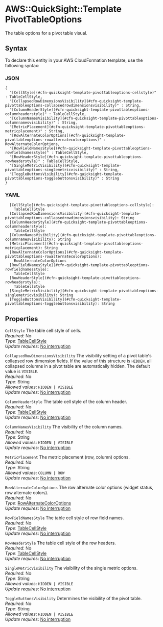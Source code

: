 # AWS::QuickSight::Template PivotTableOptions<a name="aws-properties-quicksight-template-pivottableoptions"></a>

The table options for a pivot table visual\.

## Syntax<a name="aws-properties-quicksight-template-pivottableoptions-syntax"></a>

To declare this entity in your AWS CloudFormation template, use the following syntax:

### JSON<a name="aws-properties-quicksight-template-pivottableoptions-syntax.json"></a>

```
{
  "[CellStyle](#cfn-quicksight-template-pivottableoptions-cellstyle)" : TableCellStyle,
  "[CollapsedRowDimensionsVisibility](#cfn-quicksight-template-pivottableoptions-collapsedrowdimensionsvisibility)" : String,
  "[ColumnHeaderStyle](#cfn-quicksight-template-pivottableoptions-columnheaderstyle)" : TableCellStyle,
  "[ColumnNamesVisibility](#cfn-quicksight-template-pivottableoptions-columnnamesvisibility)" : String,
  "[MetricPlacement](#cfn-quicksight-template-pivottableoptions-metricplacement)" : String,
  "[RowAlternateColorOptions](#cfn-quicksight-template-pivottableoptions-rowalternatecoloroptions)" : RowAlternateColorOptions,
  "[RowFieldNamesStyle](#cfn-quicksight-template-pivottableoptions-rowfieldnamesstyle)" : TableCellStyle,
  "[RowHeaderStyle](#cfn-quicksight-template-pivottableoptions-rowheaderstyle)" : TableCellStyle,
  "[SingleMetricVisibility](#cfn-quicksight-template-pivottableoptions-singlemetricvisibility)" : String,
  "[ToggleButtonsVisibility](#cfn-quicksight-template-pivottableoptions-togglebuttonsvisibility)" : String
}
```

### YAML<a name="aws-properties-quicksight-template-pivottableoptions-syntax.yaml"></a>

```
  [CellStyle](#cfn-quicksight-template-pivottableoptions-cellstyle): 
    TableCellStyle
  [CollapsedRowDimensionsVisibility](#cfn-quicksight-template-pivottableoptions-collapsedrowdimensionsvisibility): String
  [ColumnHeaderStyle](#cfn-quicksight-template-pivottableoptions-columnheaderstyle): 
    TableCellStyle
  [ColumnNamesVisibility](#cfn-quicksight-template-pivottableoptions-columnnamesvisibility): String
  [MetricPlacement](#cfn-quicksight-template-pivottableoptions-metricplacement): String
  [RowAlternateColorOptions](#cfn-quicksight-template-pivottableoptions-rowalternatecoloroptions): 
    RowAlternateColorOptions
  [RowFieldNamesStyle](#cfn-quicksight-template-pivottableoptions-rowfieldnamesstyle): 
    TableCellStyle
  [RowHeaderStyle](#cfn-quicksight-template-pivottableoptions-rowheaderstyle): 
    TableCellStyle
  [SingleMetricVisibility](#cfn-quicksight-template-pivottableoptions-singlemetricvisibility): String
  [ToggleButtonsVisibility](#cfn-quicksight-template-pivottableoptions-togglebuttonsvisibility): String
```

## Properties<a name="aws-properties-quicksight-template-pivottableoptions-properties"></a>

`CellStyle`  <a name="cfn-quicksight-template-pivottableoptions-cellstyle"></a>
The table cell style of cells\.  
*Required*: No  
*Type*: [TableCellStyle](aws-properties-quicksight-template-tablecellstyle.md)  
*Update requires*: [No interruption](https://docs.aws.amazon.com/AWSCloudFormation/latest/UserGuide/using-cfn-updating-stacks-update-behaviors.html#update-no-interrupt)

`CollapsedRowDimensionsVisibility`  <a name="cfn-quicksight-template-pivottableoptions-collapsedrowdimensionsvisibility"></a>
The visibility setting of a pivot table's collapsed row dimension fields\. If the value of this structure is `HIDDEN`, all collapsed columns in a pivot table are automatically hidden\. The default value is `VISIBLE`\.  
*Required*: No  
*Type*: String  
*Allowed values*: `HIDDEN | VISIBLE`  
*Update requires*: [No interruption](https://docs.aws.amazon.com/AWSCloudFormation/latest/UserGuide/using-cfn-updating-stacks-update-behaviors.html#update-no-interrupt)

`ColumnHeaderStyle`  <a name="cfn-quicksight-template-pivottableoptions-columnheaderstyle"></a>
The table cell style of the column header\.  
*Required*: No  
*Type*: [TableCellStyle](aws-properties-quicksight-template-tablecellstyle.md)  
*Update requires*: [No interruption](https://docs.aws.amazon.com/AWSCloudFormation/latest/UserGuide/using-cfn-updating-stacks-update-behaviors.html#update-no-interrupt)

`ColumnNamesVisibility`  <a name="cfn-quicksight-template-pivottableoptions-columnnamesvisibility"></a>
The visibility of the column names\.  
*Required*: No  
*Type*: String  
*Allowed values*: `HIDDEN | VISIBLE`  
*Update requires*: [No interruption](https://docs.aws.amazon.com/AWSCloudFormation/latest/UserGuide/using-cfn-updating-stacks-update-behaviors.html#update-no-interrupt)

`MetricPlacement`  <a name="cfn-quicksight-template-pivottableoptions-metricplacement"></a>
The metric placement \(row, column\) options\.  
*Required*: No  
*Type*: String  
*Allowed values*: `COLUMN | ROW`  
*Update requires*: [No interruption](https://docs.aws.amazon.com/AWSCloudFormation/latest/UserGuide/using-cfn-updating-stacks-update-behaviors.html#update-no-interrupt)

`RowAlternateColorOptions`  <a name="cfn-quicksight-template-pivottableoptions-rowalternatecoloroptions"></a>
The row alternate color options \(widget status, row alternate colors\)\.  
*Required*: No  
*Type*: [RowAlternateColorOptions](aws-properties-quicksight-template-rowalternatecoloroptions.md)  
*Update requires*: [No interruption](https://docs.aws.amazon.com/AWSCloudFormation/latest/UserGuide/using-cfn-updating-stacks-update-behaviors.html#update-no-interrupt)

`RowFieldNamesStyle`  <a name="cfn-quicksight-template-pivottableoptions-rowfieldnamesstyle"></a>
The table cell style of row field names\.  
*Required*: No  
*Type*: [TableCellStyle](aws-properties-quicksight-template-tablecellstyle.md)  
*Update requires*: [No interruption](https://docs.aws.amazon.com/AWSCloudFormation/latest/UserGuide/using-cfn-updating-stacks-update-behaviors.html#update-no-interrupt)

`RowHeaderStyle`  <a name="cfn-quicksight-template-pivottableoptions-rowheaderstyle"></a>
The table cell style of the row headers\.  
*Required*: No  
*Type*: [TableCellStyle](aws-properties-quicksight-template-tablecellstyle.md)  
*Update requires*: [No interruption](https://docs.aws.amazon.com/AWSCloudFormation/latest/UserGuide/using-cfn-updating-stacks-update-behaviors.html#update-no-interrupt)

`SingleMetricVisibility`  <a name="cfn-quicksight-template-pivottableoptions-singlemetricvisibility"></a>
The visibility of the single metric options\.  
*Required*: No  
*Type*: String  
*Allowed values*: `HIDDEN | VISIBLE`  
*Update requires*: [No interruption](https://docs.aws.amazon.com/AWSCloudFormation/latest/UserGuide/using-cfn-updating-stacks-update-behaviors.html#update-no-interrupt)

`ToggleButtonsVisibility`  <a name="cfn-quicksight-template-pivottableoptions-togglebuttonsvisibility"></a>
Determines the visibility of the pivot table\.  
*Required*: No  
*Type*: String  
*Allowed values*: `HIDDEN | VISIBLE`  
*Update requires*: [No interruption](https://docs.aws.amazon.com/AWSCloudFormation/latest/UserGuide/using-cfn-updating-stacks-update-behaviors.html#update-no-interrupt)